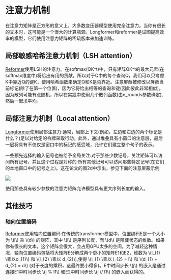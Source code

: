 <!--版权2023年HuggingFace团队保留所有权利。

根据Apache许可证第2.0版（“许可证”）许可；除非符合许可证，否则您不得使用此文件。您可以在以下网址获取许可证的副本：

http://www.apache.org/licenses/LICENSE-2.0

除非适用法律要求或书面同意，否则按“按原样”分发的软件，无论是明示还是暗示的，都没有任何担保或条件。请参阅许可证以了解特定语言下的权限和限制。

⚠️ 请注意，本文件虽然使用Markdown编写，但包含了特定的语法，适用于我们的doc-builder（类似于MDX），可能无法在您的Markdown查看器中正常渲染。

-->

# 注意力机制

在注意力矩阵是正方形的意义上，大多数变压器模型使用完全注意力。当你有很长的文本时，这可能是一个很大的计算瓶颈。Longformer和reformer是试图提高效率的模型，它们使用注意力矩阵的稀疏版本来加速训练。

## 局部敏感哈希注意力机制（LSH attention）

[Reformer](model_doc/reformer)使用LSH的注意力。在softmax(QK^t)中，只有矩阵QK^t的最大元素(在softmax维度中)将给出有用的贡献。所以对于Q中的每个查询Q，我们可以只考虑K中靠近Q的键K，使用哈希函数来确定Q和K是否靠近。注意屏蔽被修改以屏蔽当前标记(除了在第一个位置)，因为它将给出相等的查询和键(因此彼此非常相似)。因为散列可能有点随机，所以在实践中使用几个散列函数(由n_rounds参数确定),然后一起求平均。

## 局部注意力机制（Local attention）
[Longformer](model_doc/longformer)使用局部注意力:通常，局部上下文(例如，左边和右边的两个标记是什么？)足以对给定的令牌采取行动。此外，通过堆叠具有小窗口的注意层，最后一层将具有不仅仅是窗口中的标记的感受域，允许它们建立整个句子的表示。

一些预先选择的输入记号也被给予全局关注:对于那些少数记号，关注矩阵可以访问所有记号，并且这个过程是对称的:所有其他记号可以访问那些特定记号(在它们的本地窗口中的记号之上)。这在论文的图2d中示出，参见下面的注意屏蔽示例:

<div class="flex justify-center">
    <img scale="50 %" align="center" src="https://huggingface.co/datasets/huggingface/documentation-images/resolve/main/local_attention_mask.png"/>
</div>

使用那些具有较少参数的注意力矩阵允许模型具有更大序列长度的输入。

## 其他技巧

### 轴向位置编码

[Reformer](model_doc/reformer)使用轴向位置编码:在传统的transformer模型中，位置编码E是一个大小为 \\(l\\) 乘 \\(d\\) 的矩阵，其中 \\(l\\) 是序列长度，而 \\(d\\) 是隐藏状态的维数。如果你有很长的文本，这个矩阵会很大，会占用GPU太多的空间。为了减轻这种情况，轴向位置编码包括将大矩阵E分解成两个更小的矩阵E1和E2，维数为 \\(l_{1} \乘以d_{1}\\) 和 \\(l_{2} \乘以 d_{2}\\),使得 \\(l_{1} \乘以 l_{2} = l\\) 和 \\(d_{1} + d_{2} = d\\) (对于长度的乘积，这最终要小得多)。E中时间步长 \\(j\\) 的嵌入是通过连接E1中时间步长 \\(j \% l1\\) 和E2中时间步长 \\(j // l1\\) 的嵌入而获得的。
